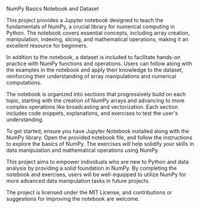 NumPy Basics Notebook and Dataset

This project provides a Jupyter notebook designed to teach the fundamentals of NumPy, a crucial library for numerical computing in Python. The notebook covers essential concepts, including array creation, manipulation, indexing, slicing, and mathematical operations, making it an excellent resource for beginners.

In addition to the notebook, a dataset is included to facilitate hands-on practice with NumPy functions and operations. Users can follow along with the examples in the notebook and apply their knowledge to the dataset, reinforcing their understanding of array manipulations and numerical computations.

The notebook is organized into sections that progressively build on each topic, starting with the creation of NumPy arrays and advancing to more complex operations like broadcasting and vectorization. Each section includes code snippets, explanations, and exercises to test the user's understanding.

To get started, ensure you have Jupyter Notebook installed along with the NumPy library. Open the provided notebook file, and follow the instructions to explore the basics of NumPy. The exercises will help solidify your skills in data manipulation and mathematical operations using NumPy.

This project aims to empower individuals who are new to Python and data analysis by providing a solid foundation in NumPy. By completing the notebook and exercises, users will be well-equipped to utilize NumPy for more advanced data manipulation tasks in future projects.

The project is licensed under the MIT License, and contributions or suggestions for improving the notebook are welcome.
